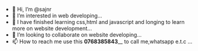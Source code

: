 - 👋 Hi, I’m @sajnr
- 👀 I’m interested in web developing...
- 🌱 I have finished learning css,html and javascript and longing to learn more on website development...
- 💞️ I’m looking to collaborate on website developing...
- 📫 How to reach me use this **0768385843**__ to call me,whatsapp e.t.c ...

<!---
sajnr/sajnr is a ✨ special ✨ repository because its `README.md` (this file) appears on your GitHub profile.
You can click the Preview link to take a look at your changes.
--->
